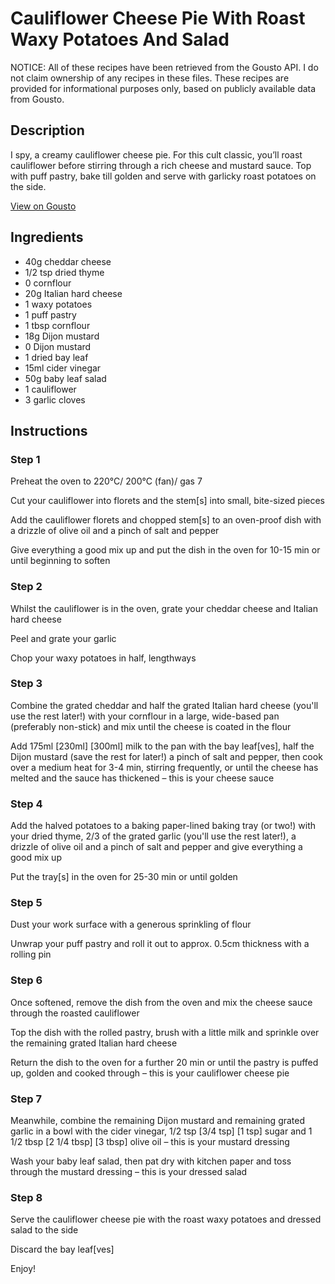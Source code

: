 # Cauliflower Cheese Pie With Roast Waxy Potatoes And Salad

NOTICE: All of these recipes have been retrieved from the Gousto API. I do not claim ownership of any recipes in these files. These recipes are provided for informational purposes only, based on publicly available data from Gousto.

## Description

I spy, a creamy cauliflower cheese pie. For this cult classic, you’ll roast cauliflower before stirring through a rich cheese and mustard sauce. Top with puff pastry, bake till golden and serve with garlicky roast potatoes on the side.

[View on Gousto](https://www.gousto.co.uk/recipes/cookbook/cauliflower-cheese-pie-with-roast-waxy-potatoes-and-salad)

## Ingredients

- 40g cheddar cheese
- 1/2 tsp dried thyme
- 0 cornflour
- 20g Italian hard cheese
- 1 waxy potatoes
- 1 puff pastry
-  1 tbsp cornflour
- 18g Dijon mustard
- 0 Dijon mustard
-  1 dried bay leaf
- 15ml cider vinegar
- 50g baby leaf salad
- 1 cauliflower
- 3 garlic cloves

## Instructions


### Step 1

Preheat the oven to 220°C/ 200°C (fan)/ gas 7

Cut your cauliflower into florets and the stem[s] into small, bite-sized pieces

Add the cauliflower florets and chopped stem[s] to an oven-proof dish with a drizzle of olive oil and a pinch of salt and pepper

Give everything a good mix up and put the dish in the oven for 10-15 min or until beginning to soften


### Step 2

Whilst the cauliflower is in the oven, grate your cheddar cheese and Italian hard cheese

Peel and grate your garlic

Chop your waxy potatoes in half, lengthways


### Step 3

Combine the grated cheddar and half the grated Italian hard cheese (you'll use the rest later!) with your cornflour in a large, wide-based pan (preferably non-stick) and mix until the cheese is coated in the flour

Add 175ml<span class="text-purple"> [230ml]</span> <span class="text-danger">[300ml] </span>milk to the pan with the bay leaf[ves], half the Dijon mustard (save the rest for later!) a pinch of salt and pepper, then cook over a medium heat for 3-4 min, stirring frequently, or until the cheese has melted and the sauce has thickened – this is your cheese sauce


### Step 4

Add the halved potatoes to a baking paper-lined baking tray (or two!) with your dried thyme, 2/3 of the grated garlic (you'll use the rest later!), a drizzle of olive oil and a pinch of salt and pepper and give everything a good mix up

Put the tray[s] in the oven for 25-30 min or until golden


### Step 5

Dust your work surface with a generous sprinkling of flour

Unwrap your puff pastry and roll it out to approx. 0.5cm thickness with a rolling pin


### Step 6

Once softened, remove the dish from the oven and mix the cheese sauce through the roasted cauliflower

Top the dish with the rolled pastry, brush with a little milk and sprinkle over the remaining grated Italian hard cheese

Return the dish to the oven for a further 20 min or until the pastry is puffed up, golden and cooked through – this is your cauliflower cheese pie


### Step 7

Meanwhile, combine the remaining Dijon mustard and remaining grated garlic in a bowl with the cider vinegar, 1/2 tsp <span class="text-purple">[3/4 tsp]</span> <span class="text-danger">[1 tsp]</span> sugar and 1 1/2 tbsp <span class="text-purple">[2 1/4 tbsp]</span> <span class="text-danger">[3 tbsp]</span> olive oil – this is your mustard dressing

Wash your baby leaf salad, then pat dry with kitchen paper and toss through the mustard dressing – this is your dressed salad

### Step 8

Serve the cauliflower cheese pie with the roast waxy potatoes and dressed salad to the side

Discard the bay leaf[ves]

Enjoy!

